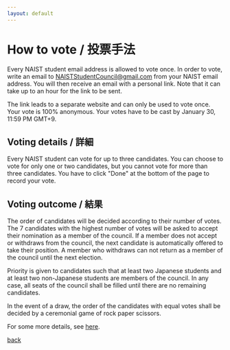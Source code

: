 ```yaml
---
layout: default
---
```


# How to vote / 投票手法

Every NAIST student email address is allowed to vote once. In order to vote, write an email to [NAISTStudentCouncil@gmail.com](mailto:NAISTStudentCouncil@gmail.com) from your NAIST email address. You will then receive an email with a personal link. Note that it can take up to an hour for the link to be sent.

The link leads to a separate website and can only be used to vote once. Your vote is 100% anonymous. Your votes have to be cast by January 30, 11:59 PM GMT+9.

## Voting details / 詳細

Every NAIST student can vote for up to three candidates. You can choose to vote for only one or two candidates, but you cannot vote for more than three candidates. You have to click "Done" at the bottom of the page to record your vote.

## Voting outcome / 結果

The order of candidates will be decided according to their number of votes. The 7 candidates with the highest number of votes will be asked to accept their nomination as a member of the council. If a member does not accept or withdraws from the council, the next candidate is automatically offered to take their position. A member who withdraws can not return as a member of the council until the next election.

Priority is given to candidates such that at least two Japanese students and at least two non-Japanese students are members of the council. In any case, all seats of the council shall be filled until there are no remaining candidates.

In the event of a draw, the order of the candidates with equal votes shall be decided by a ceremonial game of rock paper scissors.

For some more details, see [here](structure).

[back](./)
